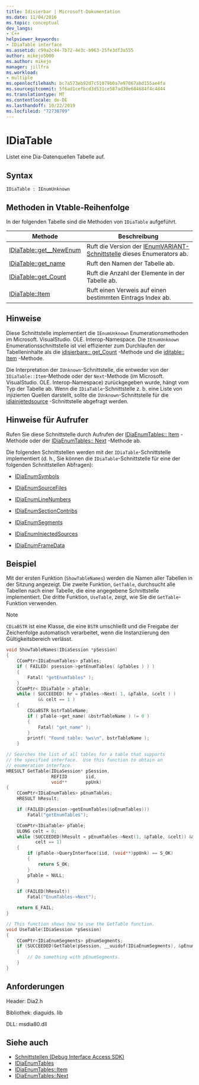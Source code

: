 ```yaml
---
title: Idisierbar | Microsoft-Dokumentation
ms.date: 11/04/2016
ms.topic: conceptual
dev_langs:
- C++
helpviewer_keywords:
- IDiaTable interface
ms.assetid: c99a2c44-7b72-4e3c-b963-25fe3df3a555
author: mikejo5000
ms.author: mikejo
manager: jillfra
ms.workload:
- multiple
ms.openlocfilehash: bc7a573eb92d7c51079b0a7e97067abd155ae4fa
ms.sourcegitcommit: 5f6ad1cefbcd3d531ce587ad30e684684f4c4d44
ms.translationtype: MT
ms.contentlocale: de-DE
ms.lasthandoff: 10/22/2019
ms.locfileid: "72738709"
---
```

# <a name="idiatable"></a>IDiaTable
Listet eine Dia-Datenquellen Tabelle auf.

## <a name="syntax"></a>Syntax

```
IDiaTable : IEnumUnknown
```

## <a name="methods-in-vtable-order"></a>Methoden in Vtable-Reihenfolge
In der folgenden Tabelle sind die Methoden von `IDiaTable` aufgeführt.

|Methode|Beschreibung|
|------------|-----------------|
|[IDiaTable::get__NewEnum](../../debugger/debug-interface-access/idiatable-get-newenum.md)|Ruft die Version der [IEnumVARIANT-Schnittstelle](/previous-versions/windows/desktop/api/oaidl/nn-oaidl-ienumvariant) dieses Enumerators ab.|
|[IDiaTable::get_name](../../debugger/debug-interface-access/idiatable-get-name.md)|Ruft den Namen der Tabelle ab.|
|[IDiaTable::get_Count](../../debugger/debug-interface-access/idiatable-get-count.md)|Ruft die Anzahl der Elemente in der Tabelle ab.|
|[IDiaTable::Item](../../debugger/debug-interface-access/idiatable-item.md)|Ruft einen Verweis auf einen bestimmten Eintrags Index ab.|

## <a name="remarks"></a>Hinweise
Diese Schnittstelle implementiert die `IEnumUnknown` Enumerationsmethoden im Microsoft. VisualStudio. OLE. Interop-Namespace. Die `IEnumUnknown` Enumerationsschnittstelle ist viel effizienter zum Durchlaufen der Tabelleninhalte als die [idisierbare:: get_Count](../../debugger/debug-interface-access/idiatable-get-count.md) -Methode und die [iditable:: Item](../../debugger/debug-interface-access/idiatable-item.md) -Methode.

Die Interpretation der `IUnknown`-Schnittstelle, die entweder von der `IDiaTable::Item`-Methode oder der `Next`-Methode (im Microsoft. VisualStudio. OLE. Interop-Namespace) zurückgegeben wurde, hängt vom Typ der Tabelle ab. Wenn die `IDiaTable`-Schnittstelle z. b. eine Liste von injizierten Quellen darstellt, sollte die `IUnknown`-Schnittstelle für die [idiainjetedsource](../../debugger/debug-interface-access/idiainjectedsource.md) -Schnittstelle abgefragt werden.

## <a name="notes-for-callers"></a>Hinweise für Aufrufer
Rufen Sie diese Schnittstelle durch Aufrufen der [IDiaEnumTables:: Item](../../debugger/debug-interface-access/idiaenumtables-item.md) -Methode oder der [IDiaEnumTables:: Next](../../debugger/debug-interface-access/idiaenumtables-next.md) -Methode ab.

Die folgenden Schnittstellen werden mit der `IDiaTable`-Schnittstelle implementiert (d. h., Sie können die `IDiaTable`-Schnittstelle für eine der folgenden Schnittstellen Abfragen):

- [IDiaEnumSymbols](../../debugger/debug-interface-access/idiaenumsymbols.md)

- [IDiaEnumSourceFiles](../../debugger/debug-interface-access/idiaenumsourcefiles.md)

- [IDiaEnumLineNumbers](../../debugger/debug-interface-access/idiaenumlinenumbers.md)

- [IDiaEnumSectionContribs](../../debugger/debug-interface-access/idiaenumsectioncontribs.md)

- [IDiaEnumSegments](../../debugger/debug-interface-access/idiaenumsegments.md)

- [IDiaEnumInjectedSources](../../debugger/debug-interface-access/idiaenuminjectedsources.md)

- [IDiaEnumFrameData](../../debugger/debug-interface-access/idiaenumframedata.md)

## <a name="example"></a>Beispiel
Mit der ersten Funktion (`ShowTableNames`) werden die Namen aller Tabellen in der Sitzung angezeigt. Die zweite Funktion, `GetTable`, durchsucht alle Tabellen nach einer Tabelle, die eine angegebene Schnittstelle implementiert. Die dritte Funktion, `UseTable`, zeigt, wie Sie die `GetTable`-Funktion verwenden.

> [!NOTE]
> `CDiaBSTR` ist eine Klasse, die eine `BSTR` umschließt und die Freigabe der Zeichenfolge automatisch verarbeitet, wenn die Instanziierung den Gültigkeitsbereich verlässt.

```C++
void ShowTableNames(IDiaSession *pSession)
{
    CComPtr<IDiaEnumTables> pTables;
    if ( FAILED( psession->getEnumTables( &pTables ) ) )
    {
        Fatal( "getEnumTables" );
    }
    CComPtr< IDiaTable > pTable;
    while ( SUCCEEDED( hr = pTables->Next( 1, &pTable, &celt ) )
            && celt == 1 )
    {
        CDiaBSTR bstrTableName;
        if ( pTable->get_name( &bstrTableName ) != 0 )
        {
            Fatal( "get_name" );
        }
        printf( "Found table: %ws\n", bstrTableName );
    }

// Searches the list of all tables for a table that supports
// the specified interface.  Use this function to obtain an
// enumeration interface.
HRESULT GetTable(IDiaSession* pSession,
                 REFIID       iid,
                 void**       ppUnk)
{
    CComPtr<IDiaEnumTables> pEnumTables;
    HRESULT hResult;

    if (FAILED(pSession->getEnumTables(&pEnumTables)))
        Fatal("getEnumTables");

    CComPtr<IDiaTable> pTable;
    ULONG celt = 0;
    while (SUCCEEDED(hResult = pEnumTables->Next(1, &pTable, &celt)) &&
           celt == 1)
    {
        if (pTable->QueryInterface(iid, (void**)ppUnk) == S_OK)
        {
            return S_OK;
        }
        pTable = NULL;
    }

    if (FAILED(hResult))
        Fatal("EnumTables->Next");

    return E_FAIL;
}

// This function shows how to use the GetTable function.
void UseTable(IDiaSession *pSession)
{
    CComPtr<IDiaEnumSegments> pEnumSegments;
    if (SUCCEEDED(GetTable(pSession, __uuidof(IDiaEnumSegments), &pEnumSegments)))
    {
        // Do something with pEnumSegments.
    }
}
```

## <a name="requirements"></a>Anforderungen
Header: Dia2.h

Bibliothek: diaguids. lib

DLL: msdia80.dll

## <a name="see-also"></a>Siehe auch
- [Schnittstellen (Debug Interface Access SDK)](../../debugger/debug-interface-access/interfaces-debug-interface-access-sdk.md)
- [IDiaEnumTables](../../debugger/debug-interface-access/idiaenumtables.md)
- [IDiaEnumTables::Item](../../debugger/debug-interface-access/idiaenumtables-item.md)
- [IDiaEnumTables::Next](../../debugger/debug-interface-access/idiaenumtables-next.md)
